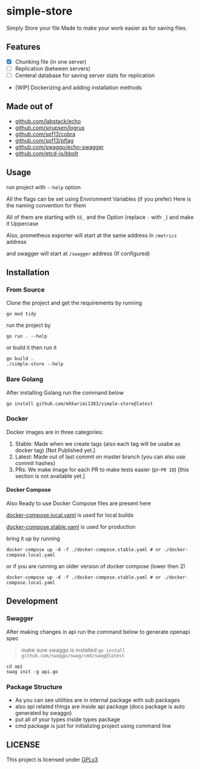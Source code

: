 # simple-store

Simply Store your file
Made to make your work easier as for saving files.

## Features

- [x] Chunking file (in one server)
- [ ] Replication (between servers)
- [ ] Centeral database for saving server stats for replication
- [WIP] Dockerizing and adding installation methods

## Made out of

- [github.com/labstack/echo](https://github.com/labstack/echo)
- [github.com/sirupsen/logrus](https://github.com/sirupsen/logrus)
- [github.com/spf13/cobra](https://github.com/spf13/cobra)
- [github.com/spf13/pflag](https://github.com/spf13/cobra)
- [github.com/swaggo/echo-swagger](https://github.com/swaggo/echo-swagger)
- [github.com/etcd-io/bbolt](https://github.com/etcd-io/bbolt)

## Usage

run project with `--help` option

All the flags can be set using Environment Variables (if you prefer) Here is the naming convention for them

All of them are starting with `SS_` and the Option (replace `-` with `_`) and make it Uppercase

Also, prometheus exporter will start at the same address in `/metrics` address

and swagger will start at `/swagger` address (If configured)

## Installation

### From Source

Clone the project and get the requirements by running

```shell
go mod tidy
```

run the project by

```shell
go run . --help
```

or build it then run it

```shell
go build .
./simple-store --help
```

### Bare Golang

After installing Golang run the command below

```shell
go install github.com/mhkarimi1383/simple-store@latest
```

### Docker

Docker images are in three categories:

1. Stable: Made when we create tags (also each tag will be usabe as docker tag) [Not Published yet.]
2. Latest: Made out of last commit on master branch (you can also use commit hashes)
3. PRs: We make image for each PR to make tests easier (pr-`PR ID`) [this section is not available yet.]

#### Docker Compose

Also Ready to use Docker Compose files are present here

[docker-compose.local.yaml](./docker-compose.local.yaml) is used for local builds

[docker-compose.stable.yaml](./docker-compose.stable.yaml) is used for production

bring it up by running

```shell
docker compose up -d -f ./docker-compose.stable.yaml # or ./docker-compose.local.yaml
```

or if you are running an older version of docker compose (lower then 2)

```shell
docker-compose up -d -f ./docker-compose.stable.yaml # or ./docker-compose.local.yaml
```

## Development

### Swagger

After making changes in api run the command below to generate openapi spec

> make sure swaggo is installed `go install github.com/swaggo/swag/cmd/swag@latest`

```shell
cd api
swag init -g api.go
```

### Package Structure

- As you can see utilities are in internal package with sub packages
- also api related things are inside api package (docs package is auto generated by swaggo)
- put all of your types inside types package
- cmd package is just for initializing project using command line

## LICENSE

This project is licensed under [GPLv3](./LICENSE)
